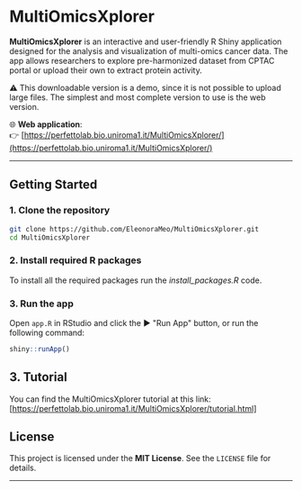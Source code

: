 

# MultiOmicsXplorer

**MultiOmicsXplorer** is an interactive and user-friendly R Shiny application designed for the analysis and visualization of multi-omics cancer data. The app allows researchers to explore pre-harmonized dataset from CPTAC portal or upload their own to extract protein activity.

⚠️ This downloadable version is a demo, since it is not possible to upload large files. The simplest and most complete version to use is the web version.

🌐 **Web application**:  
👉 [https://perfettolab.bio.uniroma1.it/MultiOmicsXplorer/](https://perfettolab.bio.uniroma1.it/MultiOmicsXplorer/)

---

## Getting Started

### 1. Clone the repository

```bash
git clone https://github.com/EleonoraMeo/MultiOmicsXplorer.git
cd MultiOmicsXplorer
```

### 2. Install required R packages

To install all the required packages run the *install_packages.R* code.

### 3. Run the app

Open `app.R` in RStudio and click the ▶️ "Run App" button, or run the following command:

```r
shiny::runApp()
```

## 3. Tutorial

You can find the MultiOmicsXplorer tutorial at this link:
[https://perfettolab.bio.uniroma1.it/MultiOmicsXplorer/tutorial.html]

## License

This project is licensed under the **MIT License**. See the `LICENSE` file for details.

---


